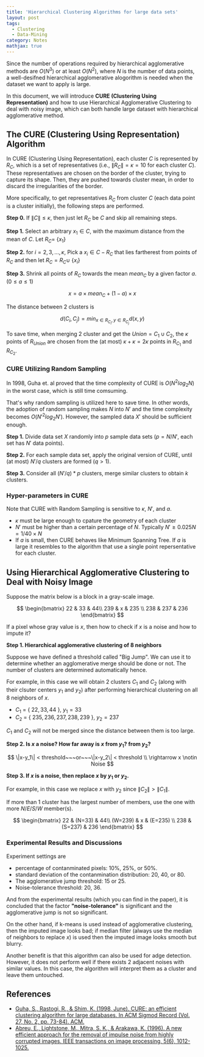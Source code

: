 ```yaml
---
title: 'Hierarchical Clustering Algorithms for large data sets'
layout: post
tags:
  - Clustering
  - Data-Mining
category: Notes
mathjax: true
---
```


Since the number of operations required by hierarchical agglomerative methods are $O(N^3)$ or at least $O(N^2)$, where $N$ is the number of data points, a well-desifned hierarchical agglomerative alogorithm is needed when the dataset we want to apply is large.

In this document, we will introduce **CURE (Clustering Using Representation)** and how to use Hierarchical Agglomerative Clustering to deal with noisy image, which can both handle large dataset with hierarchical agglomerative method.

<!--more-->

## The CURE (Clustering Using Representation) Algorithm

In CURE (Clustering Using Representation), each cluster $C$ is represented by $R_C$, which is a set of representatives (i.e., $\|R_C\| = \kappa = 10$ for each cluster $C$).   These representatives are chosen on the border of the cluster, trying to capture its shape.   Then, they are pushed towards cluster mean, in order to discard the irregularities of the border.

More specifically, to get representatives $R_C$ from cluster $C$ (each data point is a cluster initially), the following steps are performed.

**Step 0.** If $\|C\| \leq \kappa$, then just let $R_C$ be $C$ and skip all remaining steps.

**Step 1.** Select an arbitrary $x_1 \in C$, with the maximum distance from the mean of $C$. Let $R_C =$ {$x_1$}

**Step 2.** for $i = 2,3,..., \kappa$, Pick a $x_i \in C-R_C$ that lies fartherest from points of $R_C$ and then let $R_C = R_C \cup$ {$x_i$}

**Step 3.** Shrink all points of $R_C$ towards the mean ${mean}_C$ by a given factor $a$. ($0 \leq a \leq 1$)

$$
x = a \times {mean}_C + (1-a) \times x
$$

The distance between 2 clusters is

$$
d(C_i, C_j) = {min}_{x \in R_{C_i}, y \in R_{C_j}} d(x, y)
$$

To save time, when merging 2 cluster and get the $Union = C_1 \cup C_2$, the $\kappa$ points of $R_{Union}$ are chosen from the (at most) $\kappa + \kappa = 2 \kappa$ points in $R_{C_1}$ and $R_{C_2}.$



### CURE Utilizing Random Sampling

In 1998,  Guha et. al proved that the time complexity of CURE is $O(N^2log_2N)$ in the worst case, which is still time comsuming.

That's why random sampling is utilized here to save time.   In other words, the adoption of random sampling makes $N$ into $N'$ and the time complexity becomes $O(N'^2log_2N')$.   However, the sampled data $X'$ should be sufficient enough.

**Step 1.** Divide data set $X$ randomly into $p$ sample data sets ($p=N/N'$, each set has $N'$ data points).

**Step 2.** For each sample data set, apply the original version of CURE, until (at most) $N'/q$ clusters are formed ($q>1$).

**Step 3.** Consider all $(N'/q)*p$ clusters, merge similar clusters to obtain $k$ clusters.


### Hyper-parameters in CURE

Note that CURE with Random Sampling is sensitive to $\kappa$, $N'$, and $a$.

- $\kappa$ must be large enough to cpature the geometry of each cluster
- $N'$ must be higher than a certain percentage of $N$. Typically $N' \geq 0.025N = 1/40 \times N$
- If $a$ is small, then CURE behaves like Minimum Spanning Tree. If $a$ is large it resembles to the algorithm that use a single point repersentative for each cluster.

## Using Hierarchical Agglomerative Clustering to Deal with Noisy Image

Suppose the matrix below is a block in a gray-scale image.


$$
\begin{bmatrix}
22 & 33 & 44\\
239 & x & 235 \\
238 & 237 & 236
\end{bmatrix}
$$

If a pixel whose gray value is $x$, then how to check if $x$ is a noise and how to impute it?


**Step 1. Hierarchical agglomerative clustering of 8 neighbors**

Suppose we have defined a threshold called "Big Jump".   We can use it to determine whether an agglomerative merge should be done or not.   The number of clusters are determined automatically hence.

For example, in this case we will obtain 2 clusters $C_1$ and $C_2$ (along with their clsuter centers $y_1$ and $y_2$) after performing hierarchical clustering on all 8 neighbors of $x$.

- $C_1$ = { $22,33,44$ }, $y_1 = 33$
- $C_2$ = { $235, 236, 237, 238, 239$ }, $y_2 = 237$

$C_1$ and $C_2$ will not be merged since the distance between them is too large.

**Step 2. Is $x$ a noise? How far away is $x$ from $y_1$? from $y_2$?**

$$
\|x-y_1\| < threshold~~~or~~~\|x-y_2\| < threshold
\\
\rightarrow x \notin Noise
$$

**Step 3. If $x$ is a noise, then replace $x$ by $y_1$ or $y_2$.**

For example, in this case we replace $x$ with $y_2$ since $\|C_2\| > \|C_1\|$.

If more than 1 cluster has the largest number of members, use the one with more $N$/$E$/$S$/$W$ member(s).

$$
\begin{bmatrix}
22 & (N=33)  & 44\\
(W=239) & x & (E=235) \\
238 & (S=237) & 236
\end{bmatrix}
$$

### Experimental Results and Discussions

Experiment settings are

- percentage of contanminated pixels: 10%, 25%, or 50%.
- standard deviation of the contanmination distribution: 20, 40, or 80.
- The agglomerative jump threshold: 15 or 25.
- Noise-tolerance threshold: 20, 36.

<!--| Factor | Level | Average RMS |
| - | - | - |
|  |  | 10.71
|  |  | 14.82-->

And from the experimental results (which you can find in the paper), it is concluded that the factor **"noise-tolerance"** is significant and the agglomerative jump is not so significant.

On the other hand, if k-means is used instead of agglomerative clustering, then the imputed image looks bad; if median filter (always use the median of neighbors to replace $x$) is used then the imputed image looks smooth but blurry.

Another benefit is that this algorithm can also be used for adge detection.   However, it does not perform well if there exists 2 adjacent noises with similar values.   In this case, the algorithm will interpret them as a cluster and leave them untouched.

## References

- [Guha, S., Rastogi, R., & Shim, K. (1998, June). CURE: an efficient clustering algorithm for large databases. In ACM Sigmod Record (Vol. 27, No. 2, pp. 73-84). ACM.](https://dl.acm.org/citation.cfm?id=276312)
- [Abreu, E., Lightstone, M., Mitra, S. K., & Arakawa, K. (1996). A new efficient approach for the removal of impulse noise from highly corrupted images. IEEE transactions on image processing, 5(6), 1012-1025.](http://ieeexplore.ieee.org/abstract/document/503916/)